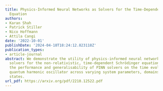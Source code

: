 ```yaml
---
title: Physics-Informed Neural Networks as Solvers for the Time-Dependent Schrödinger
  Equation
authors:
- Karan Shah
- Patrick Stiller
- Nico Hoffmann
- Attila Cangi
date: '2022-10-01'
publishDate: '2024-04-18T18:24:12.823118Z'
publication_types:
- article-journal
abstract: We demonstrate the utility of physics-informed neural networks (PINNs) as
  solvers for the non-relativistic, time-dependent Schrödinger equation. We study
  the performance and generalisability of PINN solvers on the time evolution of a
  quantum harmonic oscillator across varying system parameters, domains, and energy
  states.
url_pdf: https://arxiv.org/pdf/2210.12522.pdf
---
```

